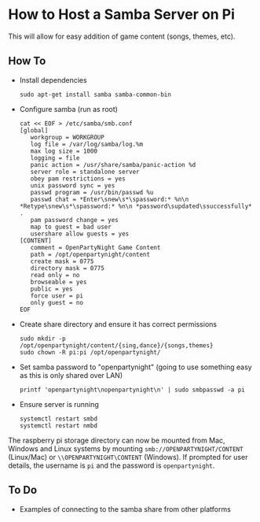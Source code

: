 # How to Host a Samba Server on Pi

This will allow for easy addition of game content (songs, themes, etc).

## How To

- Install dependencies

    ```
    sudo apt-get install samba samba-common-bin
    ```

- Configure samba (run as root)

    ```
    cat << EOF > /etc/samba/smb.conf
    [global]
       workgroup = WORKGROUP
       log file = /var/log/samba/log.%m
       max log size = 1000
       logging = file
       panic action = /usr/share/samba/panic-action %d
       server role = standalone server
       obey pam restrictions = yes
       unix password sync = yes
       passwd program = /usr/bin/passwd %u
       passwd chat = *Enter\snew\s*\spassword:* %n\n *Retype\snew\s*\spassword:* %n\n *password\supdated\ssuccessfully* .
       pam password change = yes
       map to guest = bad user
       usershare allow guests = yes
    [CONTENT]
       comment = OpenPartyNight Game Content
       path = /opt/openpartynight/content
       create mask = 0775
       directory mask = 0775
       read only = no
       browseable = yes
       public = yes
       force user = pi
       only guest = no
    EOF
    ```

- Create share directory and ensure it has correct permissions

    ```
    sudo mkdir -p /opt/openpartynight/content/{sing,dance}/{songs,themes}
    sudo chown -R pi:pi /opt/openpartynight/
    ```

- Set samba password to "openpartynight" (going to use something easy as this is only shared over LAN)

    ```
    printf 'openpartynight\nopenpartynight\n' | sudo smbpasswd -a pi
    ```

- Ensure server is running

    ```
    systemctl restart smbd
    systemctl restart nmbd
    ```

The raspberry pi storage directory can now be mounted from Mac, Windows and Linux systems by mounting `smb://OPENPARTYNIGHT/CONTENT` (Linux/Mac) or `\\OPENPARTYNIGHT\CONTENT` (Windows). If prompted for user details, the username is `pi` and the password is `openpartynight`.

## To Do

- Examples of connecting to the samba share from other platforms
